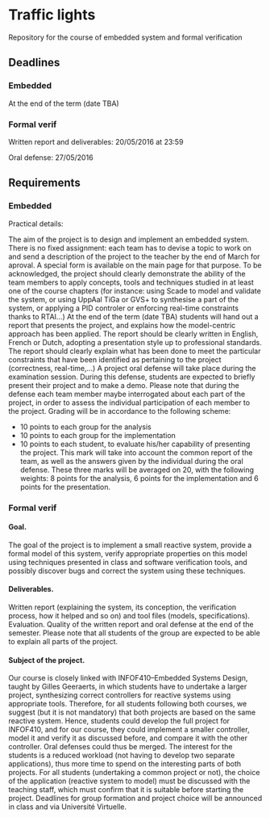 # Traffic lights
Repository for the course of embedded system and formal verification

## Deadlines

### Embedded

At the end of the term (date TBA)

### Formal verif
Written report and deliverables: 20/05/2016 at 23:59

Oral defense: 27/05/2016

## Requirements

### Embedded

Practical details:


The aim of the project is to design and implement an embedded system.
There is no fixed assignment: each team has to devise a topic to work on and send a description of the project to the teacher by the end of March for aproval. A special form is available on the main page for that purpose. To be acknowledged, the project should clearly demonstrate the ability of the team members to apply concepts, tools and techniques studied in at least one of the course chapters (for instance: using Scade to model and validate the system, or using UppAal TiGa or GVS+ to synthesise a part of the system, or applying a PID controler or enforcing real-time constraints thanks to RTAI...)
At the end of the term (date TBA) students will hand out a report that presents the project, and explains how the model-centric approach has been applied. The report should be clearly written in English, French or Dutch, adopting a presentation style up to professional standards. The report should clearly explain what has been done to meet the particular constraints that have been identified as pertaining to the project (correctness, real-time,...)
A project oral defense will take place during the examination session. During this defense, students are expected to briefly present their project and to make a demo. Please note that during the defense each team member maybe interrogated about each part of the project, in order to assess the individual participation of each member to the project.
Grading will be in accordance to the following scheme:
* 10 points to each group for the analysis
* 10 points to each group for the implementation
* 10 points to each student, to evaluate his/her capability of presenting the project. This mark will take into account the common report of the team, as well as the answers given by the individual during the oral defense.
These three marks will be averaged on 20, with the following weights: 8 points for the analysis, 6 points for the implementation and 6 points for the presentation.


### Formal verif
#### Goal.
The goal of the project is to implement a small reactive system, provide a formal model of this system, verify appropriate properties on this model using techniques presented in class and software verification tools, and possibly discover bugs and correct the system using these techniques.####  Deliverables. 
Written report (explaining the system, its conception, the verification process, how it helped and so on) and tool files (models, specifications).Evaluation. Quality of the written report and oral defense at the end of the semester. Please note that all students of the group are expected to be able to explain all parts of the project.#### Subject of the project. 
Our course is closely linked with INFOF410–Embedded Systems Design, taught by Gilles Geeraerts, in which students have to undertake a larger project, synthesizing correct controllers for reactive systems using appropriate tools. Therefore, for all students following both courses, we suggest (but it is not mandatory) that both projects are based on the same reactive system. Hence, students could develop the full project for INFOF410, and for our course, they could implement a smaller controller, model it and verify it as discussed before, and compare it with the other controller. Oral defenses could thus be merged. The interest for the students is a reduced workload (not having to develop two separate applications), thus more time to spend on the interesting parts of both projects.For all students (undertaking a common project or not), the choice of the application (reactive system to model) must be discussed with the teaching staff, which must confirm that it is suitable before starting the project. Deadlines for group formation and project choice will be announced in class and via Université Virtuelle.
